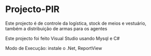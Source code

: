 # Projecto-PIR

Este projecto é de controle da logística, stock de meios e vestuário, também a distribuição de armas para os agentes

Este projecto foi feito Visual Studio usando Mysql e C#

Modo de Execução: instale o .Net, ReportView

